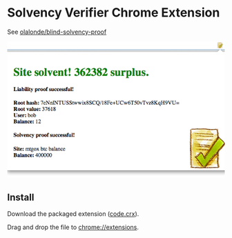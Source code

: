 # Solvency Verifier Chrome Extension

See [olalonde/blind-solvency-proof](https://github.com/olalonde/blind-solvency-proof)

![blind liability proof extension screenshot](./docs/screenshot.png)

## Install

Download the packaged extension
([code.crx](https://raw.github.com/olalonde/blproof-extension/master/code.crx)). 

Drag and drop the file to [chrome://extensions](chrome://extensions).
